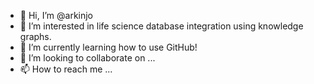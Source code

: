 - 👋 Hi, I’m @arkinjo
- 👀 I’m interested in life science database integration using knowledge graphs.
- 🌱 I’m currently learning how to use GitHub!
- 💞️ I’m looking to collaborate on ...
- 📫 How to reach me ...

<!---
arkinjo/arkinjo is a ✨ special ✨ repository because its `README.md` (this file) appears on your GitHub profile.
You can click the Preview link to take a look at your changes.
--->
